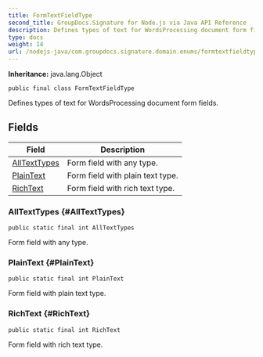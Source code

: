 ```yaml
---
title: FormTextFieldType
second_title: GroupDocs.Signature for Node.js via Java API Reference
description: Defines types of text for WordsProcessing document form fields.
type: docs
weight: 14
url: /nodejs-java/com.groupdocs.signature.domain.enums/formtextfieldtype/
---
```

**Inheritance:**
java.lang.Object
```
public final class FormTextFieldType
```

Defines types of text for WordsProcessing document form fields.
## Fields

| Field | Description |
| --- | --- |
| [AllTextTypes](#AllTextTypes) | Form field with any type. |
| [PlainText](#PlainText) | Form field with plain text type. |
| [RichText](#RichText) | Form field with rich text type. |
### AllTextTypes {#AllTextTypes}
```
public static final int AllTextTypes
```


Form field with any type.

### PlainText {#PlainText}
```
public static final int PlainText
```


Form field with plain text type.

### RichText {#RichText}
```
public static final int RichText
```


Form field with rich text type.

